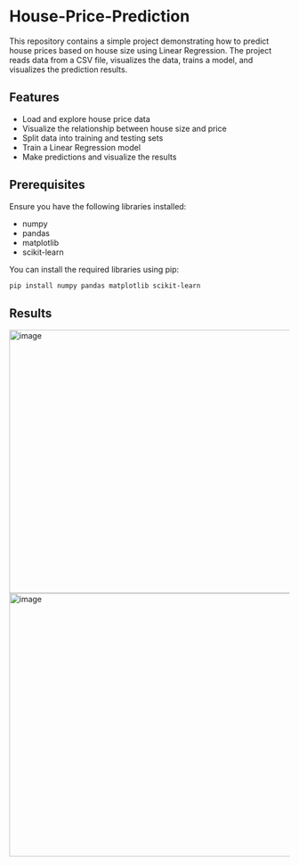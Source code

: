 # House-Price-Prediction
This repository contains a simple project demonstrating how to predict house prices based on house size using Linear Regression. The project reads data from a CSV file, visualizes the data, trains a model, and visualizes the prediction results.

## Features
- Load and explore house price data
- Visualize the relationship between house size and price
- Split data into training and testing sets
- Train a Linear Regression model
- Make predictions and visualize the results

## Prerequisites
Ensure you have the following libraries installed:

- numpy
- pandas
- matplotlib
- scikit-learn

You can install the required libraries using pip:
```bash
pip install numpy pandas matplotlib scikit-learn
```
## Results
<img width="638" height="473" alt="image" src="https://github.com/user-attachments/assets/680b62a7-d26e-477b-8adb-aea533872cf4" />
<img width="638" height="473" alt="image" src="https://github.com/user-attachments/assets/1406d19b-103d-4d7b-856d-56466e57dcc6" />

